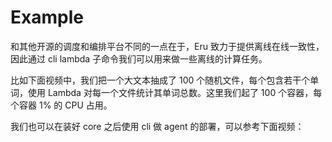 Example
=========

和其他开源的调度和编排平台不同的一点在于，Eru 致力于提供离线在线一致性，因此通过 cli lambda 子命令我们可以用来做一些离线的计算任务。

比如下面视频中，我们把一个大文本抽成了 100 个随机文件，每个包含若干个单词，使用 Lambda 对每一个文件统计其单词总数。这里我们起了 100 个容器，每个容器 1% 的 CPU 占用。

<script type="text/javascript" src="https://asciinema.org/a/142690.js" id="asciicast-142690" async></script>

我们也可以在装好 core 之后使用 cli 做 agent 的部署，可以参考下面视频：

<script type="text/javascript" src="https://asciinema.org/a/142614.js" id="asciicast-142614" async></script>